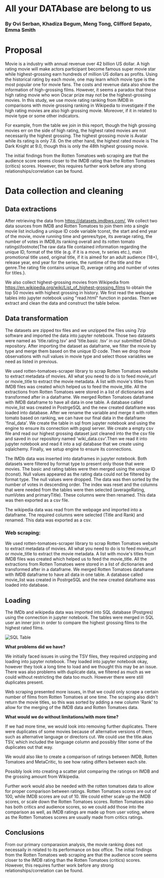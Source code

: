 # All your DATAbase are belong to us
### By Ovi Serban, Khadiza Begum, Meng Tong, Clifford Sepato, Emma Smith

# Proposal

Movie is a industry with annual revenue over 42 billion US dollar. A high rating movie will make actors participant become famous super movie star while highest-grossing earn hundreds of million US dollars as profits. Using the historical rating by each movie, one may learn which movie type is the most popular one for movie fans. The costs and revenue data also show the information of high-grossing films. However, it seems a paradox that those high rating movie who won Oscar prize may not be the highest-grossing movies. In this study, we use movie rating ranking from IMDB in comparisons with movie grossing ranking in Wikipedia to investigate if the high rating movies are also high grossing movie. Moreover, if it in related to movie type or some other indicators. 

For example, from the table we join in this report, though the high grossing movies err on the side of high rating, the highest rated movies are not necessarily the highest grossing. The highest grossing movie is Avatar while its rating is only 7.8. On the other hand, the highest rated movie is The Dark Knight at 9.0, though this is only the 48th highest grossing movie. 

The initial findings from the Rotten Tomatoes web scraping are that the audience score seems closer to the IMDB rating than the Rotten Tomatoes (critics) scores. However, this requires further work before any strong relationships/correlation can be found.

# Data collection and cleaning 

## Data extractions

After retrieving the data from https://datasets.imdbws.com/, We collect two data sources from IMDB and Rotten Tomatoes to join them into a single movie list including a unique ID code variable tconst, the start and end year of the movie, movie running time and genres/type, its average rating, the number of votes in IMDB,its ranking overall and its rotten tomato ratings\footnote{The raw data file contained information regarding the unique ID, format of the title (e.g. if it is a move, tv series etc.), main promotional title used, original title, if it is aimed for an adult audience (18+), release year, end year for the series, the runtime of the title and the genre.The rating file contains unique ID, average rating and number of votes for titles.}.

We also collect highest-grossing movies from Wikipedia from https://en.wikipedia.org/wiki/List_of_highest-grossing_films to obtain the top 50 movies with highest grossing in history. We first read the webpage tables into jupyter notebook using "read.html" function in pandas. 
Then we extract and clean the data and construct the table below.

## Data transformation

The datasets are zipped tsv files and we unzipped the files using 7zip software and imported the data into jupyter notebook. Those two datasets were named as 'title.rating.tsv' and 'title.basic .tsv' in our submitted Github repository. After importing the dataset as dataframe, we filter the movie by type and merge them based on the unique ID code. Then we drop those observations with null values in movie type and select those variables we need as listed in previous. 

We used rotten-tomatoes-scraper library to scrap Rotten Tomatoes website to extract metadata of movies. All what you need to do is to feed movie_url or movie_title to extract the movie metadata. A list with movie's titles from IMDB files was created which helped us to feed the movie_title. All the extractions from Rotten Tomatoes were stored in a list of dictionaries and transformed after in a dataframe. We merged Rotten Tomatoes dataframe with IMDB dataframe to have all data in one table. A database called movie_list was created in PostrgeSQL and the new created dataframe was loaded into database. After we rename the variable and merge it with rotten tomato based on ranking, we can have our final data in the dataframe 'final_data'. We create the table in sql from jupyter notebook and using the engine to ensure its connection with pgsql server.  We create a empty csv file and read our highest grossing dataset just cleaned into the the csv file and saved in our repository named 'wiki_data.csv'.Then we read it into jupyter notebook and read it into a sql database that we create using sqlalchemy. Finally, we setup engine to ensure its connections. 

The IMDb data was inserted into dataframes in jupyter notebook. Both datasets were filtered by format type to present only those that were movies. The basic and rating tables were then merged using the unique ID (tconst). Null values appeared as the rating data could not be filtered by format type. The null values were dropped.
The data was then sorted by the number of votes in descending order. The index was reset and the columns that were needed from the tables were then selected (averageRating, numVotes and primaryTitle). These columns were then renamed. This data was then exported as a csv file.

The wikipedia data was read from the webpage and imported into a dataframe. The required columns were selected (Title and Rank) and renamed. This data was exported as a csv.

### Web scraping:

We used rotten-tomatoes-scraper library to scrap Rotten Tomatoes website to extract metadata of movies. All what you need to do is to feed movie_url or movie_title to extract the movie metadata. A list with movie's titles from IMDB files was created which helped us to feed the movie_title. All the extractions from Rotten Tomatoes were stored in a list of dictionaries and transformed after in a dataframe. We merged Rotten Tomatoes dataframe with IMDB dataframe to have all data in one table.
A database called movie_list was created in PostrgeSQL and the new created dataframe was loaded into database.

## Loading

The IMDb and wikipedia data was imported into SQL database (Postgres) using the connection in jupyter notebook. The tables were merged in SQL user an inner join in order to compare the highest grossing films to the highest rated films.

![SQL Table](https://user-images.githubusercontent.com/88689661/152639970-622fa681-2350-4336-9c6d-7919303e0708.png)

**What problems did we have?**

We initially faced issues in using the TSV files, they required unzipping and loading into jupyter notebook. They loaded into jupyter notebook okay, however they took a long time to load and we thought this may be an issue. There was also problems with duplicate data, we filtered as much as we could without restricting the data too much. However there were still duplicates present. 

Web scraping presented more issues, in that we could only scrape a certain number of films from Rotten Tomatoes at one time. The scraping also didn't return the movie titles, so this was sorted by adding a new column 'Rank' to allow for the merging of the IMDB data and Rotten Tomatoes data.

**What would we do without limitations/with more time?**

If we had more time, we would look into removing further duplicates. There were duplicates of some movies because of alternative versions of them, such as alternative language or directors cut. We could use the title.akas TSV, which included the language column and possibly filter some of the duplicates out that way.

We would also like to create a comparison of ratings between IMDB, Rotten Tomatoes and MetaCritic, to see how rating differs between each site. 

Possibly look into creating a scatter plot comparing the ratings on IMDB and the grossing amount from Wikipedia.

Further work would also be needed with the rotten tomatoes data to allow for proper comparison between ratings. Rotten Tomatoes scores are out of 100, while IMDB scores are out of 10. We could either scale up the IMDB scores, or scale down the Rotten Tomatoes scores. Rotten Tomatoes also has both critics and audience scores, so we could add those into the comparison as well, as IMDB ratings are made up from user voting, where as the Rotten Tomatoes scores are usually made from critics ratings. 

## Conclusions

From our primary comparasion analysis, the movie ranking does not necessaily in related to its performance on box office. The initial findings from the Rotten Tomatoes web scraping are that the audience score seems closer to the IMDB rating than the Rotten Tomatoes (critics) scores. However, this requires further work before any strong relationships/correlation can be found.

